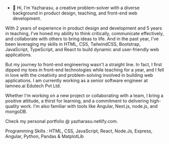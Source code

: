 - 👋 Hi, I'm Yazharasu, a creative problem-solver with a diverse background in product design, teaching, and front-end web development.

With 2 years of experience in product design and development and 5 years in teaching, I've honed my ability to think critically, communicate effectively, and collaborate with others to bring ideas to life. And in the past year, I've been leveraging my skills in HTML, CSS, TailwindCSS, Bootstrap, JavaScript, TypeScript, and React to build dynamic and user-friendly web applications.

But my journey to front-end engineering wasn't a straight line. In fact, I first dipped my toes in front-end technologies while teaching for a year, and I fell in love with the creativity and problem-solving involved in building web applications. I am currently working as a senior software engineer at Iamneo.ai Edutech Pvt Ltd.

Whether I'm working on a new project or collaborating with a team, I bring a positive attitude, a thirst for learning, and a commitment to delivering high-quality work. I'm also familiar with tools like Angular, Next.js, node.js, and mongoDB.

Check my personal portfolio @ yazharasu.netlify.com.

Programming Skills :  HTML, CSS, JavaScript, React, Node.Js, Express, Angular, Python, Pandas & MatplotLib
